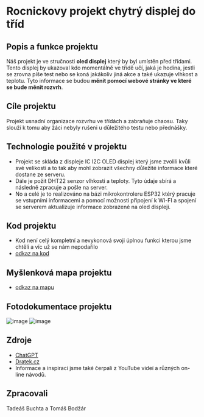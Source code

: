# Rocnickovy projekt chytrý displej do tříd

## Popis a funkce projektu
Náš projekt je ve stručnosti **oled displej** který by byl umístěn před třídami. Tento displej by ukazoval kdo momentálně ve třídě učí, jaká je hodina, jestli se zrovna píše test nebo se koná jakákoliv jiná akce a také ukazuje vlhkost a teplotu. Tyto informace se budou **měnit pomocí webové stránky ve které se bude měnit rozvrh**.

## Cíle projektu
Projekt usnadní organizace rozvrhu ve třídách a zabraňuje chaosu. Taky slouží k tomu aby žáci nebyly rušeni u důležitého testu nebo přednášky.

## Technologie použité v projektu 
 - Projekt se skláda z displeje IC I2C OLED displej který jsme zvolili kvůli své velikosti a to tak aby mohl zobrazit všechny důležité informace které dostane ze serveru.
 - Dále je požit DHT22 senzor vlhkosti a teploty. Tyto údaje sbírá a následně zpracuje a pošle na server.
 - No a celé je to realizováno na bázi mikrokontroleru ESP32 ktérý pracuje se vstupními informacemi a pomocí možnosti připojení k WI-FI a spojení se serverem aktualizuje informace zobrazené na oled displeji.

## Kod projektu 
- Kod není celý kompletní a nevykonová svoji úplnou funkci kterou jsme chtěli a víc už se nám nepodařilo
- [odkaz na kod](https://github.com/tejdis/Ro-n-kov-projekt-Buchta-Bod-r-/files/15286696/kod_rocnikovyProjekt.txt)

## Myšlenková mapa projektu
- [odkaz na mapu](https://coggle.it/diagram/ZhYxdkyPtrFOtp73/t/%C5%A1koln%C3%AD-info-displej-do-t%C5%99%C3%ADd/49d55cb177ad203f6c6adf9fdd57f5cd9e96b59f15670b15d22ea9015311e86d)

## Fotodokumentace projektu 
![image](https://github.com/tejdis/Ro-n-kov-projekt-Buchta-Bod-r-/assets/167974463/028dd2a5-6b17-432c-ad90-524cbe6f6994)
![image](https://github.com/tejdis/Ro-n-kov-projekt-Buchta-Bod-r-/assets/167974463/c8ff4b43-0f34-450a-a287-57df68c956d5)

## Zdroje
- [ChatGPT](https://www.google.com/url?sa=t&rct=j&q=&esrc=s&source=web&cd=&cad=rja&uact=8&ved=2ahUKEwjo77rUtYiGAxUQ7wIHHSgrN00QFnoECAYQAQ&url=https%3A%2F%2Fchat.openai.com%2F&usg=AOvVaw139HWUX4D802zbDuJCdFg9&opi=89978449)
- [Dratek.cz](https://www.googleadservices.com/pagead/aclk?sa=L&ai=DChcSEwjW18nttYiGAxV9REECHYL9BvUYABADGgJ3cw&ae=2&gclid=CjwKCAjw0YGyBhByEiwAQmBEWpIzCoz6tDwKvLTWRvyTo1PSzzJDEnRrI9GkYLJCPlnIjxbB04C-bRoC2A4QAvD_BwE&ohost=www.google.com&cid=CAESVeD2HAAkjNmuOBGM72zIXyfo2-R8mO7K3DOdP9j2f7PST6wr8uaHpvDIQ3I2deZvLj5lFWQnfP7DsGzZcJ9gusBwEkPCx2O3XET_4UgbhAqFAzFPNmE&sig=AOD64_0T7KZvoc0seS55GHRkzubwIBSbQA&q&adurl&ved=2ahUKEwipncTttYiGAxV7xAIHHXtIDOEQ0Qx6BAgGEAE)
- Informace a inspiraci jsme také čerpali z YouTube videí a různých on-line návodů.

## Zpracovali 
Tadeáš Buchta a Tomáš Bodžár
